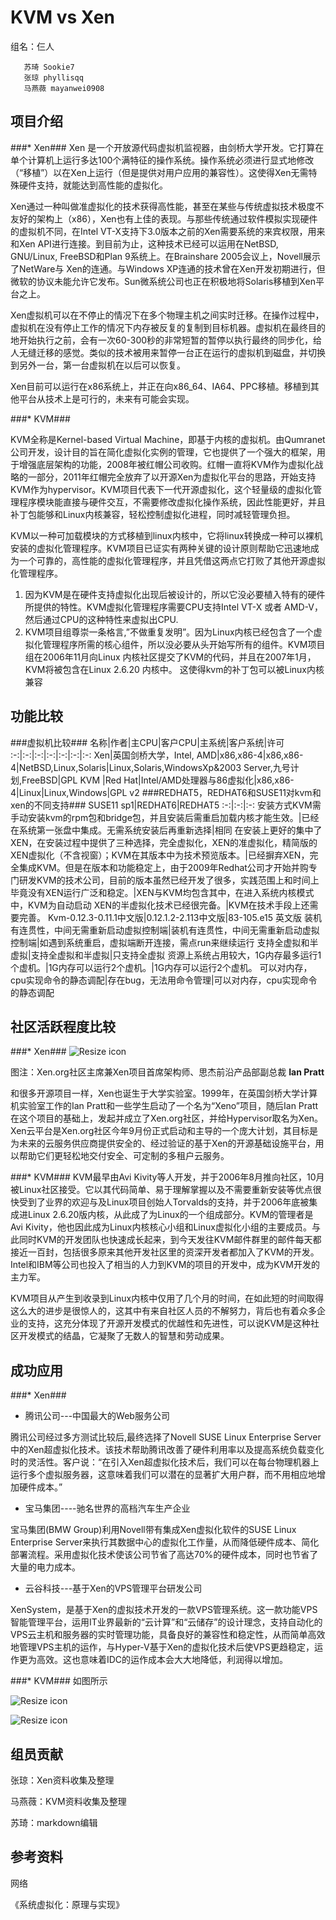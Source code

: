 # KVM vs Xen #

  组名：仨人
  
       苏琦 Sookie7
       张琼 phyllisqq
       马燕薇 mayanwei0908

## 项目介绍 ##

###* Xen###
Xen 是一个开放源代码虚拟机监视器，由剑桥大学开发。它打算在单个计算机上运行多达100个满特征的操作系统。操作系统必须进行显式地修改（“移植”）以在Xen上运行（但是提供对用户应用的兼容性）。这使得Xen无需特殊硬件支持，就能达到高性能的虚拟化。

Xen通过一种叫做准虚拟化的技术获得高性能，甚至在某些与传统虚拟技术极度不友好的架构上（x86），Xen也有上佳的表现。与那些传统通过软件模拟实现硬件的虚拟机不同，在Intel VT-X支持下3.0版本之前的Xen需要系统的来宾权限，用来和Xen API进行连接。到目前为止，这种技术已经可以运用在NetBSD, GNU/Linux, FreeBSD和Plan 9系统上。在Brainshare 2005会议上，Novell展示了NetWare与 Xen的连通。与Windows XP连通的技术曾在Xen开发初期进行，但微软的协议未能允许它发布。Sun微系统公司也正在积极地将Solaris移植到Xen平台之上。

Xen虚拟机可以在不停止的情况下在多个物理主机之间实时迁移。在操作过程中，虚拟机在没有停止工作的情况下内存被反复的复制到目标机器。虚拟机在最终目的地开始执行之前，会有一次60-300秒的非常短暂的暂停以执行最终的同步化，给人无缝迁移的感觉。类似的技术被用来暂停一台正在运行的虚拟机到磁盘，并切换到另外一台，第一台虚拟机在以后可以恢复。

Xen目前可以运行在x86系统上，并正在向x86_64、IA64、PPC移植。移植到其他平台从技术上是可行的，未来有可能会实现。

###* KVM###

KVM全称是Kernel-based Virtual Machine，即基于内核的虚拟机。由Qumranet公司开发，设计目的旨在简化虚拟化实例的管理，它也提供了一个强大的框架，用于增强底层架构的功能，2008年被红帽公司收购。红帽一直将KVM作为虚拟化战略的一部分，2011年红帽完全放弃了以开源Xen为虚拟化平台的思路，开始支持KVM作为hypervisor。KVM项目代表下一代开源虚拟化，这个轻量级的虚拟化管理程序模块能直接与硬件交互，不需要修改虚拟化操作系统，因此性能更好，并且补丁包能够和Linux内核兼容，轻松控制虚拟化进程，同时减轻管理负担。

KVM以一种可加载模块的方式移植到linux内核中，它将linux转换成一种可以裸机安装的虚拟化管理程序。KVM项目已证实有两种关键的设计原则帮助它迅速地成为一个可靠的，高性能的虚拟化管理程序，并且凭借这两点它打败了其他开源虚拟化管理程序。   

1. 因为KVM是在硬件支持虚拟化出现后被设计的，所以它没必要植入特有的硬件所提供的特性。KVM虚拟化管理程序需要CPU支持Intel VT-X 或者 AMD-V，然后通过CPU的这种特性来虚拟出CPU. 
2. KVM项目组尊崇一条格言,”不做重复发明”。因为Linux内核已经包含了一个虚拟化管理程序所需的核心组件，所以没必要从头开始写所有的组件。KVM项目组在2006年11月向Linux 内核社区提交了KVM的代码，并且在2007年1月，KVM将被包含在Linux 2.6.20 内核中。 这使得kvm的补丁包可以被Linux内核兼容

## 功能比较 ##
###虚拟机比较###
名称|作者|主CPU|客户CPU|主系统|客户系统|许可
:-:|:-:|:-:|:-:|:-:|:-:|:-:
Xen|英国剑桥大学，Intel, AMD|x86,x86-4|x86,x86-4|NetBSD,Linux,Solaris|Linux,Solaris,WindowsXp&2003 Server,九号计划,FreeBSD|GPL
KVM |Red Hat|Intel/AMD处理器与86虚拟化|x86,x86-4|Linux|Linux,Windows|GPL v2
###REDHAT5，REDHAT6和SUSE11对kvm和xen的不同支持###
SUSE11 sp1|REDHAT6|REDHAT5
:-:|:-:|:-:
安装方式KVM需手动安装kvm的rpm包和bridge包，并且安装后需重启加载内核才能生效。|已经在系统第一张盘中集成。无需系统安装后再重新选择|相同
在安装上更好的集中了XEN，在安装过程中提供了三种选择，完全虚拟化，XEN的准虚拟化，精简版的XEN虚拟化（不含视窗）；KVM在其版本中为技术预览版本。|已经摒弃XEN，完全集成KVM。但是在版本和功能稳定上，由于2009年Redhat公司才开始并购专门研发KVM的技术公司，目前的版本虽然已经开发了很多，实践范围上和时间上毕竟没有XEN运行广泛和稳定。|XEN与KVM均包含其中，在进入系统内核模式中，KVM为自动启动
XEN的半虚拟化技术已经很完备。|KVM在技术手段上还需要完善。
Kvm-0.12.3-0.11.1中文版|0.12.1.2-2.113中文版|83-105.e15 英文版
装机有连贯性，中间无需重新启动虚拟控制端|装机有连贯性，中间无需重新启动虚拟控制端|如遇到系统重启，虚拟端断开连接，需点run来继续运行
支持全虚拟和半虚拟|支持全虚拟和半虚拟|只支持全虚拟
资源上系统占用较大，1G内存最多运行1个虚机。|1G内存可以运行2个虚机。|1G内存可以运行2个虚机。
可以对内存，cpu实现命令的静态调配|存在bug，无法用命令管理|可以对内存，cpu实现命令的静态调配
## 社区活跃程度比较 ##
###* Xen###
![Resize icon][1]

[1]:http://image.baidu.com/i?tn=download&word=download&ie=utf8&fr=detail&url=http%3A%2F%2Fimgs.ccw.com.cn%2Fresources%2F2009_12%2F2009_12_07%2F200912072591260163266131.jpg								
图注：Xen.org社区主席兼Xen项目首席架构师、思杰前沿产品部副总裁 **Ian Pratt**

和很多开源项目一样，Xen也诞生于大学实验室。1999年，在英国剑桥大学计算机实验室工作的Ian Pratt和一些学生启动了一个名为“Xeno”项目，随后Ian Pratt在这个项目的基础上，发起并成立了Xen.org社区，并给Hypervisor取名为Xen。Xen云平台是Xen.org社区今年9月份正式启动和主导的一个庞大计划，其目标是为未来的云服务供应商提供安全的、经过验证的基于Xen的开源基础设施平台，用以帮助它们更轻松地交付安全、可定制的多租户云服务。

###* KVM###
KVM最早由Avi Kivity等人开发，并于2006年8月推向社区，10月被Linux社区接受。它以其代码简单、易于理解掌握以及不需要重新安装等优点很快受到了业界的欢迎与及Linux项目创始人Torvalds的支持，并于2006年底被集成进Linux 2.6.20版内核，从此成了为Linux的一个组成部分。KVM的管理者是Avi Kivity，他也因此成为Linux内核核心小组和Linux虚拟化小组的主要成员。与此同时KVM的开发团队也快速成长起来，到今天发往KVM邮件群里的邮件每天都接近一百封，包括很多原来其他开发社区里的资深开发者都加入了KVM的开发。Intel和IBM等公司也投入了相当的人力到KVM的项目的开发中，成为KVM开发的主力军。

KVM项目从产生到收录到Linux内核中仅用了几个月的时间，在如此短的时间取得这么大的进步是很惊人的，这其中有来自社区人员的不解努力，背后也有着众多企业的支持，这充分体现了开源开发模式的优越性和先进性，可以说KVM是这种社区开发模式的结晶，它凝聚了无数人的智慧和劳动成果。
## 成功应用 ##
###* Xen###
* 腾讯公司---中国最大的Web服务公司

腾讯公司经过多方测试比较后,最终选择了Novell SUSE Linux Enterprise Server中的Xen超虚拟化技术。该技术帮助腾讯改善了硬件利用率以及提高系统负载变化时的灵活性。客户说：“在引入Xen超虚拟化技术后，我们可以在每台物理机器上运行多个虚拟服务器，这意味着我们可以潜在的显著扩大用户群，而不用相应地增加硬件成本。”

* 宝马集团----驰名世界的高档汽车生产企业


宝马集团(BMW Group)利用Novell带有集成Xen虚拟化软件的SUSE Linux Enterprise Server来执行其数据中心的虚拟化工作量，从而降低硬件成本、简化部署流程。采用虚拟化技术使该公司节省了高达70%的硬件成本，同时也节省了大量的电力成本。


* 云谷科技---基于Xen的VPS管理平台研发公司


XenSystem，是基于Xen的虚拟技术开发的一款VPS管理系统。这一款功能VPS智能管理平台，运用IT业界最新的“云计算”和“云储存”的设计理念，支持自动化的VPS云主机和服务器的实时管理功能，具备良好的兼容性和稳定性，从而简单高效地管理VPS主机的运作，与Hyper-V基于Xen的虚拟化技术后使VPS更趋稳定，运作更为高效。这也意味着IDC的运作成本会大大地降低，利润得以增加。

###* KVM###
如图所示

![Resize icon][2]

[2]:http://nj.baidupcs.com/file/9870e1c6c95b39663aa8a249bb29f2af?xcode=365cb3b5e428fa9dfac135bc541340dacb0569c91e861570&fid=2047292547-250528-2883808773&time=1385515121&sign=FDTAXER-DCb740ccc5511e5e8fedcff06b081203-PyR%2F0rvBms6YvtoOFqBqcsAiJ1A%3D&to=nb&fm=Q,B,U,t&expires=8h&rt=pr&r=811388947&logid=2834790816&vuk=2047292547&fn=1.png
![Resize icon][3]


[3]:http://nj.baidupcs.com/file/c22f171e70bb6929effa3282e738188c?xcode=365cb3b5e428fa9d886ce0dc9a00675e833630de04ae9567&fid=2047292547-250528-3489182271&time=1385515121&sign=FDTAXER-DCb740ccc5511e5e8fedcff06b081203-Q41pwgFF4BMjoF4IMavo1aZoCwM%3D&to=nb&fm=Q,B,U,t&expires=8h&rt=pr&r=814420982&logid=2851789905&vuk=2047292547&fn=2.png


## 组员贡献 ##
张琼：Xen资料收集及整理

马燕薇：KVM资料收集及整理

苏琦：markdown编辑


## 参考资料 ##
网络

《系统虚拟化：原理与实现》


